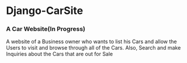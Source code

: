 # Django-CarSite

### A Car Website(In Progress)  <br>
   A website of a Business owner who wants to list his Cars and allow the Users to visit and browse through all of the Cars.
   Also, Search and make Inquiries about the Cars that are out for Sale
   



